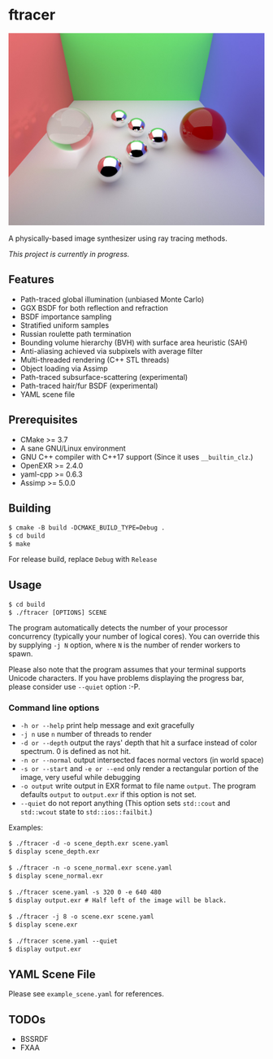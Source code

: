 # ftracer
![Example scene (1024 spp, 4 subpixels)](https://raw.githubusercontent.com/phonxvzf/fur/master/example.jpg)

A physically-based image synthesizer using ray tracing methods.

_This project is currently in progress._

## Features
- Path-traced global illumination (unbiased Monte Carlo)
- GGX BSDF for both reflection and refraction
- BSDF importance sampling
- Stratified uniform samples
- Russian roulette path termination
- Bounding volume hierarchy (BVH) with surface area heuristic (SAH)
- Anti-aliasing achieved via subpixels with average filter
- Multi-threaded rendering (C++ STL threads)
- Object loading via Assimp
- Path-traced subsurface-scattering (experimental)
- Path-traced hair/fur BSDF (experimental)
- YAML scene file

## Prerequisites
- CMake >= 3.7
- A sane GNU/Linux environment
- GNU C++ compiler with C++17 support (Since it uses `__builtin_clz`.)
- OpenEXR >= 2.4.0
- yaml-cpp >= 0.6.3
- Assimp >= 5.0.0

## Building
```
$ cmake -B build -DCMAKE_BUILD_TYPE=Debug .
$ cd build
$ make
```
For release build, replace `Debug` with `Release`

## Usage
```
$ cd build
$ ./ftracer [OPTIONS] SCENE
```
The program automatically detects the number of your processor concurrency (typically your number of logical cores).
You can override this by supplying `-j N` option, where `N` is the number of render workers to spawn.

Please also note that the program assumes that your terminal supports Unicode characters.
If you have problems displaying the progress bar, please consider use `--quiet` option :-P.

### Command line options
- `-h or --help` print help message and exit gracefully
- `-j n` use `n` number of threads to render
- `-d or --depth` output the rays' depth that hit a surface instead of color spectrum. 0 is defined as not hit.
- `-n or --normal` output intersected faces normal vectors (in world space)
- `-s or --start` and `-e or --end` only render a rectangular portion of the image, very useful while debugging
- `-o output` write output in EXR format to file name `output`. The program defaults `output` to `output.exr` if this option is not set.
- `--quiet` do not report anything (This option sets `std::cout` and `std::wcout` state to `std::ios::failbit`.)

Examples:
```shell
$ ./ftracer -d -o scene_depth.exr scene.yaml
$ display scene_depth.exr

$ ./ftracer -n -o scene_normal.exr scene.yaml
$ display scene_normal.exr

$ ./ftracer scene.yaml -s 320 0 -e 640 480
$ display output.exr # Half left of the image will be black.

$ ./ftracer -j 8 -o scene.exr scene.yaml
$ display scene.exr

$ ./ftracer scene.yaml --quiet
$ display output.exr
```

## YAML Scene File
Please see `example_scene.yaml` for references.

## TODOs
- BSSRDF
- FXAA
